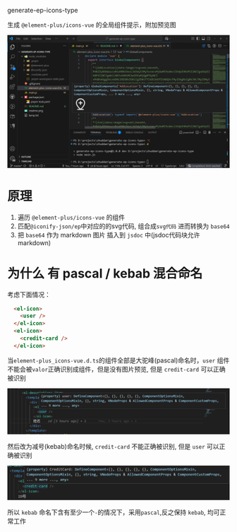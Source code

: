 generate-ep-icons-type

生成 `@element-plus/icons-vue` 的全局组件提示，附加预览图

![readme-0.png](./readme-0.png)

# 原理
1. 遍历 `@element-plus/icons-vue` 的组件
2. 匹配`@iconify-json/ep`中对应的的svg代码, 组合成`svg代码` 进而转换为 `base64`
3. 把 `base64` 作为 markdown 图片 插入到 `jsdoc` 中(jsdoc代码块允许markdown)


# 为什么 有 pascal / kebab 混合命名

考虑下面情况：

``` html
  <el-icon>  
    <user />
  </el-icon>
  <el-icon>  
    <credit-card />
  </el-icon>
```

当`element-plus_icons-vue.d.ts`的组件全部是大驼峰(pascal)命名时，`user` 组件不能会被`valor`正确识别成组件，但是没有图片预览, 但是 `credit-card` 可以正确被识别

![readme-1.png](./readme-1.png)

然后改为减号(kebab)命名时候, `credit-card` 不能正确被识别,  但是 `user` 可以正确被识别

![readme-2.png](./readme-2.png)


所以 `kebab` 命名下含有至少一个`-`的情况下，采用`pascal`,反之保持 `kebab`, 均可正常工作

